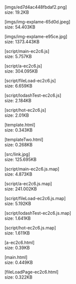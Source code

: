 [imgs/ed7d4ac448fbdaf2.png]  
size: 19.2KB

[imgs/img-explame-65d0d.jpeg]  
size: 54.403KB

[imgs/img-explame-e95ce.jpg]  
size: 1373.443KB

[script/main-ec2c6.js]  
size: 5.757KB

[script/a-ec2c6.js]  
size: 304.095KB

[script/fileLoad-ec2c6.js]  
size: 6.659KB

[script/lodashTest-ec2c6.js]  
size: 2.184KB

[script/hot-ec2c6.js]  
size: 2.01KB

[template.html]  
size: 0.343KB

[templateTwo.html]  
size: 0.268KB

[src/link.jpg]  
size: 125.695KB

[script/main-ec2c6.js.map]  
size: 4.873KB

[script/a-ec2c6.js.map]  
size: 241.002KB

[script/fileLoad-ec2c6.js.map]  
size: 5.192KB

[script/lodashTest-ec2c6.js.map]  
size: 1.641KB

[script/hot-ec2c6.js.map]  
size: 1.611KB

[a-ec2c6.html]  
size: 0.39KB

[main.html]  
size: 0.449KB

[fileLoadPage-ec2c6.html]  
size: 0.322KB